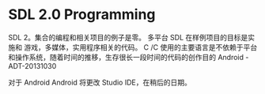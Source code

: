 SDL 2.0 Programming
=============
SDL 2。集合的编程和相关项目的例子是零。 
 多平台 SDL 在样例项目的目标是实施和 
 游戏，多媒体，实用程序相关的代码。 
 C /C 使用的主要语言是不依赖于平台和操作系统，随着时间的推移，生存很长一段时间的代码的创作目的 
Android -  ADT-20131030

对于 Android Android 将更改 Studio IDE，在稍后的日期。
